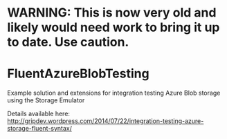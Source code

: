 # WARNING: This is now very old and likely would need work to bring it up to date. Use caution.

FluentAzureBlobTesting
======================

Example solution and extensions for integration testing Azure Blob storage using the Storage Emulator

Details available here: http://gripdev.wordpress.com/2014/07/22/integration-testing-azure-storage-fluent-syntax/
